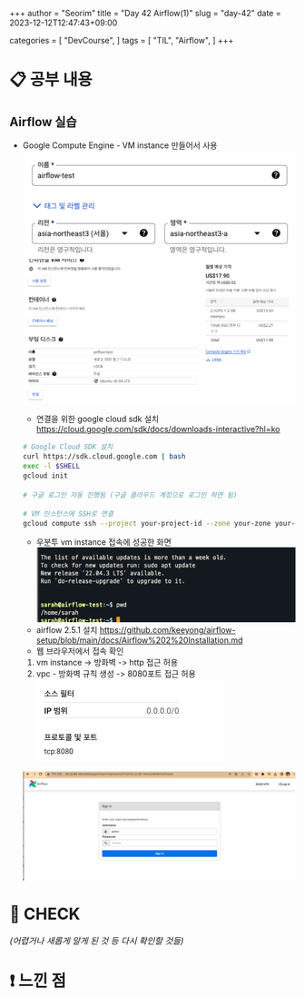 +++
author = "Seorim"
title =  "Day 42 Airflow(1)"
slug = "day-42"
date = 2023-12-12T12:47:43+09:00

categories = [
    "DevCourse",
]
tags = [
    "TIL", "Airflow", 
]
+++

# 📋 공부 내용

## Airflow 실습

-   Google Compute Engine - VM instance 만들어서 사용
    ![Alt text](image.png)
    ![Alt text](image-3.png)

    -   연결을 위한 google cloud sdk 설치
        <https://cloud.google.com/sdk/docs/downloads-interactive?hl=ko>

    ```bash
    # Google Cloud SDK 설치
    curl https://sdk.cloud.google.com | bash
    exec -l $SHELL
    gcloud init

    # 구글 로그인 자동 진행됨 (구글 클라우드 계정으로 로그인 하면 됨)

    # VM 인스턴스에 SSH로 연결
    gcloud compute ssh --project your-project-id --zone your-zone your-instance-name
    ```

    -   우분투 vm instance 접속에 성공한 화면
        ![Alt text](image-4.png)
    -   airflow 2.5.1 설치
        <https://github.com/keeyong/airflow-setup/blob/main/docs/Airflow%202%20Installation.md>
    -   웹 브라우저에서 접속 확인

    1. vm instance -> 방화벽 -> http 접근 허용
    2. vpc - 방화벽 규칙 생성 -> 8080포트 접근 허용
       ![Alt text](image-5.png)

    ![Alt text](image-6.png)

###

# 👀 CHECK

_<span style = "font-size:15px">(어렵거나 새롭게 알게 된 것 등 다시 확인할 것들)</span>_

# ❗ 느낀 점
